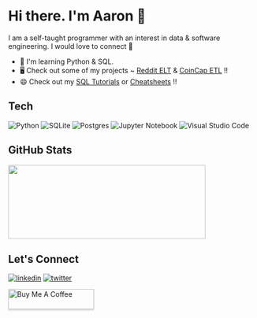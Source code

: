 
# Hi there. I'm Aaron 👋

I am a self-taught programmer with an interest in data & software engineering. I would love to connect 🙂

* 🌱  I'm learning Python & SQL.
* 🖥️  Check out some of my projects ~ [Reddit ELT](https://github.com/ABZ-Aaron/Reddit-API-Pipeline) & [CoinCap ETL](https://github.com/ABZ-Aaron/CoinCap-API-Pipeline) !!
* 😄  Check out my [SQL Tutorials](https://github.com/ABZ-Aaron/SQL-Tutorials) or [Cheatsheets](https://github.com/ABZ-Aaron/CheatSheets) !!

## Tech

![Python](https://img.shields.io/badge/python-3670A0?style=for-the-badge&logo=python&logoColor=ffdd54)
![SQLite](https://img.shields.io/badge/sqlite-%2307405e.svg?style=for-the-badge&logo=sqlite&logoColor=white)
![Postgres](https://img.shields.io/badge/postgres-%23316192.svg?style=for-the-badge&logo=postgresql&logoColor=white)
![Jupyter Notebook](https://img.shields.io/badge/jupyter-%23FA0F00.svg?style=for-the-badge&logo=jupyter&logoColor=white)
![Visual Studio Code](https://img.shields.io/badge/Visual%20Studio%20Code-0078d7.svg?style=for-the-badge&logo=visual-studio-code&logoColor=white)

## GitHub Stats

<a href="https://github.com/anuraghazra/github-readme-stats">
  <img align="center" src="https://github-readme-stats.vercel.app/api?username=Abz-Aaron&show_icons=true&theme=tokyonight" width="400" height="150"/>
</a>

## Let's Connect

[![linkedin](https://img.shields.io/badge/linkedin-0A66C2?style=for-the-badge&logo=linkedin&logoColor=white)](https://www.linkedin.com/in/abzaaron/)
[![twitter](https://img.shields.io/badge/twitter-1DA1F2?style=for-the-badge&logo=twitter&logoColor=white)](https://twitter.com/AbzAaron)

<a href="https://www.buymeacoffee.com/AbzAaron" target="_blank"><img src="https://www.buymeacoffee.com/assets/img/custom_images/orange_img.png" alt="Buy Me A Coffee" style="height: 41px !important;width: 174px !important;box-shadow: 0px 3px 2px 0px rgba(190, 190, 190, 0.5) !important;-webkit-box-shadow: 0px 3px 2px 0px rgba(190, 190, 190, 0.5) !important;" ></a>

